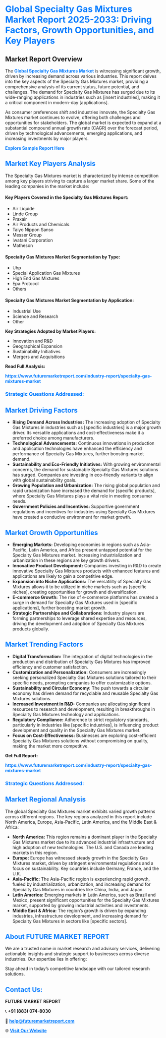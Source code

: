 <h1 style="color: #007BFF;">Global Specialty Gas Mixtures Market Report 2025-2033: Driving Factors, Growth Opportunities, and Key Players</h1>

<section id="overview">
<h2>Market Report Overview</h2>
<p>The <a href="https://www.futuremarketreport.com/industry-report/specialty-gas-mixtures-market" style="color: #007BFF; text-decoration: none;"><strong>Global Specialty Gas Mixtures Market</strong></a> is witnessing significant growth, driven by increasing demand across various industries. This report delves into the key aspects of the Specialty Gas Mixtures market, providing a comprehensive analysis of its current status, future potential, and challenges. The demand for Specialty Gas Mixtures has surged due to its wide-ranging applications in industries such as [insert industries], making it a critical component in modern-day [applications].</p>
<p>As consumer preferences shift and industries innovate, the Specialty Gas Mixtures market continues to evolve, offering both challenges and opportunities for stakeholders. The global market is expected to expand at a substantial compound annual growth rate (CAGR) over the forecast period, driven by technological advancements, emerging applications, and increasing investments by major players.</p>
</section>

<section id="overview">
<p><a href="https://www.futuremarketreport.com/request-sample/reportId=30770" style="color: #007BFF; text-decoration: none;"><strong>Explore Sample Report Here</strong></a></p>
</section>

<section id="key-players">
<h2 style="color: #007BFF;">Market Key Players Analysis</h2>
<p>The Specialty Gas Mixtures market is characterized by intense competition among key players striving to capture a larger market share. Some of the leading companies in the market include:</p>
<h4>Key Players Covered in the Specialty Gas Mixtures Report:</h4>
<ul><li>Air Liquide</li><li>Linde Group</li><li>Praxair</li><li>Air Products and Chemicals</li><li>Taiyo Nippon Sanso</li><li>Messer Group</li><li>Iwatani Corporation</li><li>Matheson</li></ul>
<h4>Specialty Gas Mixtures Market Segmentation by Type:</h4>
<ul><li>Uhp</li><li>Special Application Gas Mixtures</li><li>High End Gas Mixtures</li><li>Epa Protocol</li><li>Others</li></ul>

<h4>Specialty Gas Mixtures Market Segmentation by Application:</h4>
<ul><li>Industrial Use</li><li>Science and Research</li><li>Other</li></ul>
<p><strong>Key Strategies Adopted by Market Players:</strong></p>
<ul>
<li>Innovation and R&D</li>
<li>Geographical Expansion</li>
<li>Sustainability Initiatives</li>
<li>Mergers and Acquisitions</li>
</ul>
</section>

<section>
<p><strong>Read Full Analysis: </strong></p><a href="https://www.futuremarketreport.com/industry-report/specialty-gas-mixtures-market" style="color: #007BFF; text-decoration: none;"><strong>https://www.futuremarketreport.com/industry-report/specialty-gas-mixtures-market</strong></a>
<h3 style="color: #007BFF;">Strategic Questions Addressed:</h3>
</section>

<section id="driving-factors">
<h2 style="color: #007BFF;">Market Driving Factors</h2>
<ul>
<li><strong>Rising Demand Across Industries:</strong> The increasing adoption of Specialty Gas Mixtures in industries such as [specific industries] is a major growth driver. Its versatile applications and cost-effectiveness make it a preferred choice among manufacturers.</li>
<li><strong>Technological Advancements:</strong> Continuous innovations in production and application technologies have enhanced the efficiency and performance of Specialty Gas Mixtures, further boosting market demand.</li>
<li><strong>Sustainability and Eco-Friendly Initiatives:</strong> With growing environmental concerns, the demand for sustainable Specialty Gas Mixtures solutions has surged. Companies are investing in eco-friendly variants to align with global sustainability goals.</li>
<li><strong>Growing Population and Urbanization:</strong> The rising global population and rapid urbanization have increased the demand for [specific products], where Specialty Gas Mixtures plays a vital role in meeting consumer needs.</li>
<li><strong>Government Policies and Incentives:</strong> Supportive government regulations and incentives for industries using Specialty Gas Mixtures have created a conducive environment for market growth.</li>
</ul>
</section>

<section id="growth-opportunities">
<h2 style="color: #007BFF;">Market Growth Opportunities</h2>
<ul>
<li><strong>Emerging Markets:</strong> Developing economies in regions such as Asia-Pacific, Latin America, and Africa present untapped potential for the Specialty Gas Mixtures market. Increasing industrialization and urbanization in these regions are key growth drivers.</li>
<li><strong>Innovative Product Development:</strong> Companies investing in R&D to create innovative Specialty Gas Mixtures products with enhanced features and applications are likely to gain a competitive edge.</li>
<li><strong>Expansion into Niche Applications:</strong> The versatility of Specialty Gas Mixtures allows it to be utilized in niche markets such as [specific niches], creating opportunities for growth and diversification.</li>
<li><strong>E-commerce Growth:</strong> The rise of e-commerce platforms has created a surge in demand for Specialty Gas Mixtures used in [specific applications], further boosting market growth.</li>
<li><strong>Strategic Partnerships and Collaborations:</strong> Industry players are forming partnerships to leverage shared expertise and resources, driving the development and adoption of Specialty Gas Mixtures products globally.</li>
</ul>
</section>

<section id="trending-factors">
<h2 style="color: #007BFF;">Market Trending Factors</h2>
<ul>
<li><strong>Digital Transformation:</strong> The integration of digital technologies in the production and distribution of Specialty Gas Mixtures has improved efficiency and customer satisfaction.</li>
<li><strong>Customization and Personalization:</strong> Consumers are increasingly seeking personalized Specialty Gas Mixtures solutions tailored to their specific needs, prompting companies to offer customizable options.</li>
<li><strong>Sustainability and Circular Economy:</strong> The push towards a circular economy has driven demand for recyclable and reusable Specialty Gas Mixtures solutions.</li>
<li><strong>Increased Investment in R&D:</strong> Companies are allocating significant resources to research and development, resulting in breakthroughs in Specialty Gas Mixtures technology and applications.</li>
<li><strong>Regulatory Compliance:</strong> Adherence to strict regulatory standards, particularly in industries like [specific industries], is influencing product development and quality in the Specialty Gas Mixtures market.</li>
<li><strong>Focus on Cost-Effectiveness:</strong> Businesses are exploring cost-efficient Specialty Gas Mixtures solutions without compromising on quality, making the market more competitive.</li>
</ul>
</section>

<section>
<p><strong>Get Full Report: </strong></p><a href="https://www.futuremarketreport.com/industry-report/specialty-gas-mixtures-market" style="color: #007BFF; text-decoration: none;"><strong>https://www.futuremarketreport.com/industry-report/specialty-gas-mixtures-market</strong></a>
<h3 style="color: #007BFF;">Strategic Questions Addressed:</h3>
</section>


<section id="regional-analysis">
<h2 style="color: #007BFF;">Market Regional Analysis</h2>
<p>The global Specialty Gas Mixtures market exhibits varied growth patterns across different regions. The key regions analyzed in this report include North America, Europe, Asia-Pacific, Latin America, and the Middle East & Africa:</p>
<ul>
<li><strong>North America:</strong> This region remains a dominant player in the Specialty Gas Mixtures market due to its advanced industrial infrastructure and high adoption of new technologies. The U.S. and Canada are leading markets in this region.</li>
<li><strong>Europe:</strong> Europe has witnessed steady growth in the Specialty Gas Mixtures market, driven by stringent environmental regulations and a focus on sustainability. Key countries include Germany, France, and the U.K.</li>
<li><strong>Asia-Pacific:</strong> The Asia-Pacific region is experiencing rapid growth, fueled by industrialization, urbanization, and increasing demand for Specialty Gas Mixtures in countries like China, India, and Japan.</li>
<li><strong>Latin America:</strong> Emerging markets in Latin America, such as Brazil and Mexico, present significant opportunities for the Specialty Gas Mixtures market, supported by growing industrial activities and investments.</li>
<li><strong>Middle East & Africa:</strong> The region’s growth is driven by expanding industries, infrastructure development, and increasing demand for Specialty Gas Mixtures in sectors like [specific sectors].</li>
</ul>
</section>

<footer>
<h2 style="color: #007BFF;">About FUTURE MARKET REPORT</h2>
<p>We are a trusted name in market research and advisory services, delivering actionable insights and strategic support to businesses across diverse industries. Our expertise lies in offering:</p>

<p>Stay ahead in today’s competitive landscape with our tailored research solutions.</p>

<h2 style="color: #007BFF;">Contact Us:</h2>
<p><strong>FUTURE MARKET REPORT</strong></p>
<p>📞 <strong>+91 (883) 074-8030</strong></p>
<p>📧 <strong><a href="mailto:help@futuremarketreport.com" style="color: #007BFF;">help@futuremarketreport.com</a></strong></p>
<p>🌐 <strong><a href="https://www.futuremarketreport.com/" style="color: #007BFF;">Visit Our Website</a></strong></p>
</footer>